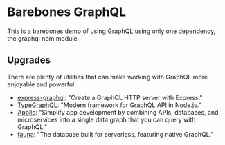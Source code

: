 # Barebones GraphQL

This is a barebones demo of using GraphQL using only one dependency, the graphql npm module.

## Upgrades

There are plenty of utilities that can make working with GraphQL more enjoyable and powerful.

- [express-graphql](https://github.com/graphql/express-graphql): "Create a GraphQL HTTP server with Express."
- [TypeGraphQL](https://typegraphql.com/docs/getting-started.html): "Modern framework for GraphQL API in Node.js."
- [Apollo](https://www.apollographql.com/): "Simplify app development by combining APIs, databases, and microservices into a single data graph that you can query with GraphQL."
- [fauna](https://fauna.com/): "The database built for serverless, featuring native GraphQL."
